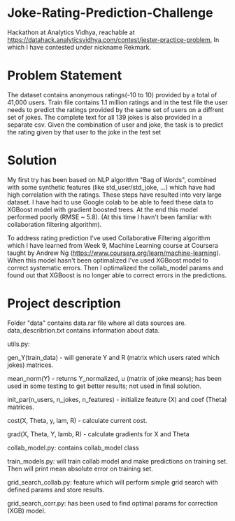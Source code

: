 # Joke-Rating-Prediction-Challenge
Hackathon at Analytics Vidhya, reachable at https://datahack.analyticsvidhya.com/contest/jester-practice-problem,
In which I have contested under nickname Rekmark.

# Problem Statement
The dataset contains anonymous ratings(-10 to 10) provided by a total of 41,000 users. Train file contains 1.1 million ratings and in the test file the user needs to predict the ratings provided by the same set of users on a diffrent set of jokes. The complete text for all 139 jokes is also provided in a separate csv. Given the combination of user and joke, the task is to predict the rating given by that user to the joke in the test set

# Solution
My first try has been based on NLP algorithm "Bag of Words", combined with some synthetic features (like std_user/std_joke, ...) which have had high correlation with the ratings. These steps have resulted into very large dataset. I have had to use Google colab to be able to feed these data to XGBoost model with gradient boosted trees. At the end this model performed poorly (RMSE ~ 5.8). 
(At this time I havn't been familiar with collaboration filtering algorithm).

To address rating prediction I've used Collaborative Filtering algorithm which I have learned from Week 9, Machine Learning course at Coursera taught by Andrew Ng (https://www.coursera.org/learn/machine-learning). When this model hasn't been optimalized I've used XGBoost model to correct systematic errors. Then I optimalized the collab_model params and found out that XGBoost is no longer able to correct errors in the predictions.

# Project description
Folder "data" contains data.rar file where all data sources are.
data_describtion.txt contains information about data.

utils.py:

  gen_Y(train_data) - will generate Y and R (matrix which users rated which jokes) matrices.
  
  mean_norm(Y) - returns Y_normalized, u (matrix of joke means); has been used in some testing to get better results; not used in final                  solution.
  
  init_par(n_users, n_jokes, n_features) - initialize feature (X) and coef (Theta) matrices.
  
  cost(X, Theta, y, lam, R) - calculate current cost.
  
  grad(X, Theta, Y, lamb, R) - calculate gradients for X and Theta

collab_model.py:
  contains collab_model class
  
train_models.py:
  will train collab model and make predictions on training set. Then will print mean absolute error on training set.

grid_search_collab.py:
  feature which will perform simple grid search with defined params and store results.

grid_search_corr.py:
  has been used to find optimal params for correction (XGB) model.
